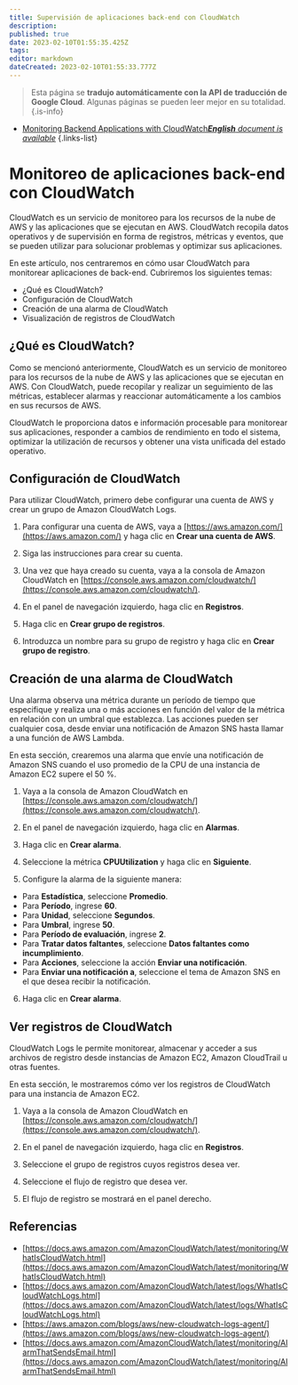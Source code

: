 ```yaml
---
title: Supervisión de aplicaciones back-end con CloudWatch
description: 
published: true
date: 2023-02-10T01:55:35.425Z
tags: 
editor: markdown
dateCreated: 2023-02-10T01:55:33.777Z
---
```


> Esta página se **tradujo automáticamente con la API de traducción de Google Cloud**.
Algunas páginas se pueden leer mejor en su totalidad.{.is-info}



- [Monitoring Backend Applications with CloudWatch***English** document is available*](/en/Knowledge-base/Backend/monitoring-backend-applications-with-cloudwatch)
{.links-list}


# Monitoreo de aplicaciones back-end con CloudWatch

CloudWatch es un servicio de monitoreo para los recursos de la nube de AWS y las aplicaciones que se ejecutan en AWS. CloudWatch recopila datos operativos y de supervisión en forma de registros, métricas y eventos, que se pueden utilizar para solucionar problemas y optimizar sus aplicaciones.

En este artículo, nos centraremos en cómo usar CloudWatch para monitorear aplicaciones de back-end. Cubriremos los siguientes temas:

- ¿Qué es CloudWatch?
- Configuración de CloudWatch
- Creación de una alarma de CloudWatch
- Visualización de registros de CloudWatch

## ¿Qué es CloudWatch?

Como se mencionó anteriormente, CloudWatch es un servicio de monitoreo para los recursos de la nube de AWS y las aplicaciones que se ejecutan en AWS. Con CloudWatch, puede recopilar y realizar un seguimiento de las métricas, establecer alarmas y reaccionar automáticamente a los cambios en sus recursos de AWS.

CloudWatch le proporciona datos e información procesable para monitorear sus aplicaciones, responder a cambios de rendimiento en todo el sistema, optimizar la utilización de recursos y obtener una vista unificada del estado operativo.

## Configuración de CloudWatch

Para utilizar CloudWatch, primero debe configurar una cuenta de AWS y crear un grupo de Amazon CloudWatch Logs.

1. Para configurar una cuenta de AWS, vaya a [https://aws.amazon.com/](https://aws.amazon.com/) y haga clic en **Crear una cuenta de AWS**.

2. Siga las instrucciones para crear su cuenta.

3. Una vez que haya creado su cuenta, vaya a la consola de Amazon CloudWatch en [https://console.aws.amazon.com/cloudwatch/](https://console.aws.amazon.com/cloudwatch/).

4. En el panel de navegación izquierdo, haga clic en **Registros**.

5. Haga clic en **Crear grupo de registros**.

6. Introduzca un nombre para su grupo de registro y haga clic en **Crear grupo de registro**.

## Creación de una alarma de CloudWatch

Una alarma observa una métrica durante un período de tiempo que especifique y realiza una o más acciones en función del valor de la métrica en relación con un umbral que establezca. Las acciones pueden ser cualquier cosa, desde enviar una notificación de Amazon SNS hasta llamar a una función de AWS Lambda.

En esta sección, crearemos una alarma que envíe una notificación de Amazon SNS cuando el uso promedio de la CPU de una instancia de Amazon EC2 supere el 50 %.

1. Vaya a la consola de Amazon CloudWatch en [https://console.aws.amazon.com/cloudwatch/](https://console.aws.amazon.com/cloudwatch/).

2. En el panel de navegación izquierdo, haga clic en **Alarmas**.

3. Haga clic en **Crear alarma**.

4. Seleccione la métrica **CPUUtilization** y haga clic en **Siguiente**.

5. Configure la alarma de la siguiente manera:

- Para **Estadística**, seleccione **Promedio**.
- Para **Período**, ingrese **60**.
- Para **Unidad**, seleccione **Segundos**.
- Para **Umbral**, ingrese **50**.
- Para **Período de evaluación**, ingrese **2**.
- Para **Tratar datos faltantes**, seleccione **Datos faltantes como incumplimiento**.
- Para **Acciones**, seleccione la acción **Enviar una notificación**.
- Para **Enviar una notificación a**, seleccione el tema de Amazon SNS en el que desea recibir la notificación.

6. Haga clic en **Crear alarma**.

## Ver registros de CloudWatch

CloudWatch Logs le permite monitorear, almacenar y acceder a sus archivos de registro desde instancias de Amazon EC2, Amazon CloudTrail u otras fuentes.

En esta sección, le mostraremos cómo ver los registros de CloudWatch para una instancia de Amazon EC2.

1. Vaya a la consola de Amazon CloudWatch en [https://console.aws.amazon.com/cloudwatch/](https://console.aws.amazon.com/cloudwatch/).

2. En el panel de navegación izquierdo, haga clic en **Registros**.

3. Seleccione el grupo de registros cuyos registros desea ver.

4. Seleccione el flujo de registro que desea ver.

5. El flujo de registro se mostrará en el panel derecho.

## Referencias

- [https://docs.aws.amazon.com/AmazonCloudWatch/latest/monitoring/WhatIsCloudWatch.html](https://docs.aws.amazon.com/AmazonCloudWatch/latest/monitoring/WhatIsCloudWatch.html)
- [https://docs.aws.amazon.com/AmazonCloudWatch/latest/logs/WhatIsCloudWatchLogs.html](https://docs.aws.amazon.com/AmazonCloudWatch/latest/logs/WhatIsCloudWatchLogs.html)
- [https://aws.amazon.com/blogs/aws/new-cloudwatch-logs-agent/](https://aws.amazon.com/blogs/aws/new-cloudwatch-logs-agent/)
- [https://docs.aws.amazon.com/AmazonCloudWatch/latest/monitoring/AlarmThatSendsEmail.html](https://docs.aws.amazon.com/AmazonCloudWatch/latest/monitoring/AlarmThatSendsEmail.html)